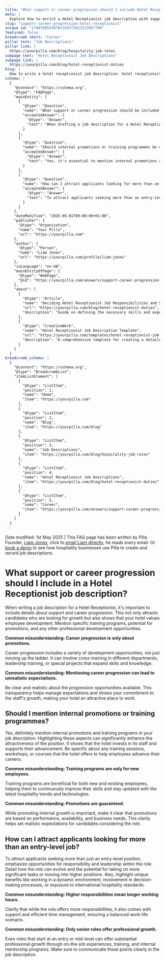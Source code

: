 ```yaml
---
title: "What support or career progression should I include Hotel Receptionist job description?"
meta: |
  Explore how to enrich a Hotel Receptionist job description with support, career progression, training programmes, and internal promotions to attract top talent.
slug: "support-career-progression-hotel-receptionist"
unique id: "1748768543070x169373822312967700"
featured: false
breadcrumb short: "Career"
pillar text: "Job Descriptions"
pillar link: |
  https://yourpilla.com/blog/hospitality-job-roles
subpage text: "Hotel Receptionist Job Descriptions"
subpage link: |
  https://yourpilla.com/blog/hotel-receptionist-duties
blog: |
  How to write a hotel receptionist job description: hotel receptionist job description template included.
schema: |
  {
    "@context": "https://schema.org",
    "@type": "FAQPage",
    "mainEntity": [
      {
        "@type": "Question",
        "name": "What support or career progression should be included in a Hotel Receptionist job description?",
        "acceptedAnswer": {
          "@type": "Answer",
          "text": "When drafting a job description for a Hotel Receptionist, it is important to include aspects of support and career progression such as specific training programmes, potential for promotions, and other professional development opportunities. Career progression should be viewed as encompassing more than just promotions, including various development opportunities like cross-training in different departments, leadership training, and special projects that enhance skills and knowledge."
        }
      },
      {
        "@type": "Question",
        "name": "Should internal promotions or training programmes be mentioned in the job description?",
        "acceptedAnswer": {
          "@type": "Answer",
          "text": "Yes, it's essential to mention internal promotions and training programmes in a job description. Highlighting these professional development opportunities shows that the hotel is committed to the growth of its employees and makes the position more attractive. Be specific about the training sessions, workshops, or courses offered to support employees in advancing their careers. Note that promotions are based on performance, availability, and business needs to set clear expectations."
        }
      },
      {
        "@type": "Question",
        "name": "How can I attract applicants looking for more than an entry-level job?",
        "acceptedAnswer": {
          "@type": "Answer",
          "text": "To attract applicants seeking more than an entry-level role, emphasise the opportunities for responsibility and leadership within the position. Detail how the role can evolve, including potential for taking on more significant tasks or advancing to higher positions. Highlight unique benefits such as working in a dynamic environment, involvement in decision-making, or exposure to international hospitality standards. Clearly communicate the role's potential for professional growth through on-the-job experiences, training, and internal mentorship programs."
        }
      }
    ],
    "dateModified": "2025-05-01T09:00:00+01:00",
    "publisher": {
      "@type": "Organization",
      "name": "Your Pilla",
      "url": "https://yourpilla.com"
    },
    "author": {
      "@type": "Person",
      "name": "Liam Jones",
      "url": "https://yourpilla.com/profile/liam-jones"
    },
    "inLanguage": "en-GB",
    "mainEntityOfPage": {
      "@type": "WebPage",
      "@id": "https://yourpilla.com/answers/support-career-progression-hotel-receptionist"
    },
    "about": [
      {
        "@type": "Article",
        "name": "Deciding Hotel Receptionist Job Responsibilities and Skills",
        "url": "https://yourpilla.com/blog/hotel-receptionist-duties",
        "description": "Guide on defining the necessary skills and experiences required from a Hotel Receptionist."
      },
      {
        "@type": "CreativeWork",
        "name": "Hotel Receptionist Job Description Template",
        "url": "https://yourpilla.com/templates/hotel-receptionist-job-description",
        "description": "A comprehensive template for creating a detailed job description for a Hotel Receptionist role."
      }
    ]
  }
breadcrumb_schema: |
  {
    "@context": "https://schema.org",
    "@type": "BreadcrumbList",
    "itemListElement": [
      {
        "@type": "ListItem",
        "position": 1,
        "name": "Home",
        "item": "https://yourpilla.com"
      },
      {
        "@type": "ListItem",
        "position": 2,
        "name": "Blog",
        "item": "https://yourpilla.com/blog"
      },
      {
        "@type": "ListItem",
        "position": 3,
        "name": "Job Descriptions",
        "item": "https://yourpilla.com/blog/hospitality-job-roles"
      },
      {
        "@type": "ListItem",
        "position": 4,
        "name": "Hotel Receptionist Job Descriptions",
        "item": "https://yourpilla.com/blog/hotel-receptionist-duties"
      },
      {
        "@type": "ListItem",
        "position": 5,
        "name": "Career",
        "item": "https://yourpilla.com/answers/support-career-progression-hotel-receptionist"
      }
    ]
  }
---
```


Date modified: 1st May 2025 | This FAQ page has been written by Pilla Founder, [Liam Jones](https://yourpilla.com/profile/liam-jones), click to [email Liam directly](https://mailto:liam@yourpilla.com), he reads every email. Or [book a demo](https://calendly.com/pilla/demo) to see how hospitality businesses use Pilla to create and record job descriptions.

# What support or career progression should I include in a Hotel Receptionist job description?

When writing a job description for a Hotel Receptionist, it's important to include details about support and career progression. This not only attracts candidates who are looking for growth but also shows that your hotel values employee development. Mention specific training programs, potential for promotions, and any other professional development opportunities.

**Common misunderstanding: Career progression is only about promotions.**

Career progression includes a variety of development opportunities, not just moving up the ladder. It can involve cross-training in different departments, leadership training, or special projects that expand skills and knowledge.

**Common misunderstanding: Mentioning career progression can lead to unrealistic expectations.**

Be clear and realistic about the progression opportunities available. This transparency helps manage expectations and shows your commitment to the staff's growth, making your hotel an attractive place to work.

## Should I mention internal promotions or training programmes?

Yes, definitely mention internal promotions and training programs in your job description. Highlighting these aspects can significantly enhance the attractiveness of the position. It shows that the hotel invests in its staff and supports their advancement. Be specific about any training sessions, workshops, or courses that the hotel offers to help employees advance their careers.

**Common misunderstanding: Training programs are only for new employees.**

Training programs are beneficial for both new and existing employees, helping them to continuously improve their skills and stay updated with the latest hospitality trends and technologies.

**Common misunderstanding: Promotions are guaranteed.**

While promoting internal growth is important, make it clear that promotions are based on performance, availability, and business needs. This clarity helps set realistic expectations for candidates considering the role.

## How can I attract applicants looking for more than an entry-level job?

To attract applicants seeking more than just an entry-level position, emphasize opportunities for responsibility and leadership within the role. Detail how the role can evolve and the potential for taking on more significant tasks or moving into higher positions. Also, highlight unique benefits like working in a dynamic environment, involvement in decision-making processes, or exposure to international hospitality standards.

**Common misunderstanding: Higher responsibilities mean longer working hours.**

Clarify that while the role offers more responsibilities, it also comes with support and efficient time management, ensuring a balanced work-life scenario.

**Common misunderstanding: Only senior roles offer professional growth.**

Even roles that start at an entry or mid-level can offer substantial professional growth through on-the-job experiences, training, and internal mentorship programs. Make sure to communicate these points clearly in the job description.